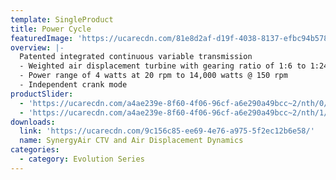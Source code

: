 ```yaml
---
template: SingleProduct
title: Power Cycle
featuredImage: 'https://ucarecdn.com/81e8d2af-d19f-4038-8137-efbc94b57831/'
overview: |-
  Patented integrated continuous variable transmission
  - Weighted air displacement turbine with gearing ratio of 1:6 to 1:24
  - Power range of 4 watts at 20 rpm to 14,000 watts @ 150 rpm
  - Independent crank mode
productSlider:
  - 'https://ucarecdn.com/a4ae239e-8f60-4f06-96cf-a6e290a49bcc~2/nth/0/'
  - 'https://ucarecdn.com/a4ae239e-8f60-4f06-96cf-a6e290a49bcc~2/nth/1/'
downloads:
  link: 'https://ucarecdn.com/9c156c85-ee69-4e76-a975-5f2ec12b6e58/'
  name: SynergyAir CTV and Air Displacement Dynamics
categories:
  - category: Evolution Series
---
```


